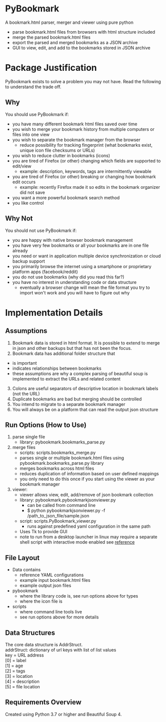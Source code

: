 # PyBookmark
A bookmark.html parser, merger and viewer using pure python
* parse bookmark.html files from browsers with html structure included
* merge the parsed bookmark.html files
* export the parsed and merged bookmarks as a JSON archive
* GUI to view, edit, and add to the bookmarks stored in JSON archive

# Package Justification
PyBookmark exists to solve a problem you may not have. Read the following to understand the trade off.

## Why
You should use PyBookmark if:
* you have many different bookmark html files saved over time
* you wish to merge your bookmark history from multiple computers or files into one view
* you wish to separate the bookmark manager from the browser
  - reduce possibility for tracking fingerprint (what bookmarks exist, unique icon file checksums or URLs)
* you wish to reduce clutter in bookmarks (icons)
* you are tired of Firefox (or other) changing which fields are supported to edit/view
  - example: description, keywords, tags are intermittently viewable
* you are tired of Firefox (or other) breaking or changing how bookmark edit occurs
  - example: recently Firefox made it so edits in the bookmark organizer did not save
* you want a more powerful bookmark search method
* you like control

## Why Not
You should not use PyBookmark if:
* you are happy with native browser bookmark management
* you have very few bookmarks or all your bookmarks are in one file already
* you need or want in application multiple device synchronization or cloud backup support
* you primarily browse the internet using a smartphone or proprietary platform apps (facebook/reddit)
* you do not use bookmarks (why did you read this far?)
* you have no interest in understanding code or data structure
  - eventually a browser change will mean the file format you try to import won't work and you will have to figure out why

# Implementation Details
## Assumptions
1. Bookmark data is stored in html format. It is possible to extend to merge in json and other backups but that has not been the focus.
2. Bookmark data has additional folder structure that
  - is important
  - indicates relationships between bookmarks
  - these assumptions are why a complex parsing of beautiful soup is implemented to extract the URLs and related content
3. Colons are useful separators of descriptive location in bookmark labels (not the URL)
4. Duplicate bookmarks are bad but merging should be controlled
5. You intend to migrate to a separate bookmark manager
6. You will always be on a platform that can read the output json structure

## Run Options (How to Use)
1. parse single file
   * library: pybookmark.bookmarks_parse.py
2. merge files
   * scripts: scripts.bookmarks_merge.py
   * parses single or multiple bookmark.html files using pybookmark.bookmarks_parse.py library
   * merges bookmarks across html files
   * reduces duplication of information based on user defined mappings
   * you only need to do this once if you start using the viewer as your bookmark manager
3. viewer: 
   * viewer allows view, edit, add/remove of json bookmark collection
   * library: pybookmark.pybookmarkjsonviewer.py
     - can be called from command line
     - $ python pybookmarkjsonviewer.py -f /path_to_json_file/sample.json
   * script: scripts.PyBookmark_viewer.py
     - runs against predefined yaml configuration in the same path
   * Uses Tk to provide GUI
   * note to run from a desktop launcher in linux may require a separate shell script with interactive mode enabled see [reference](https://forums.linuxmint.com/viewtopic.php?p=2127717#p2127717)

## File Layout
* Data contains
  - reference YAML configurations
  - example input bookmark.html files
  - example output json files
* pybookmark
  - where the library code is, see run options above for types
  - where the icon file is
* scripts
  - where command line tools live
  - see run options above for more details

## Data Structures

The core data structure is AddrStruct.  
  addrStruct: dictionary of url keys with list of list values  
     key = URL address  
     [0] = label  
     [1] = age  
     [2] = tags  
     [3] = location  
     [4] = description  
     [5] = file location  

##  Requirements Overview
Created using Python 3.7 or higher and Beautiful Soup 4.
